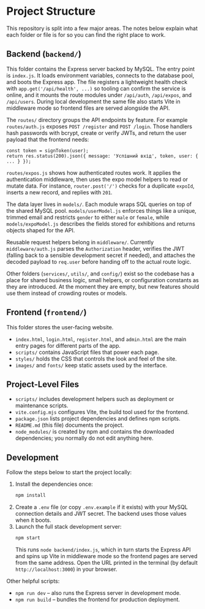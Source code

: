 # Project Structure

This repository is split into a few major areas. The notes below explain what
each folder or file is for so you can find the right place to work.

## Backend (`backend/`)

This folder contains the Express server backed by MySQL. The entry point is
`index.js`. It loads environment variables, connects to the database pool, and boots the
Express app. The file registers a lightweight health check with
`app.get('/api/health', ...)` so tooling can confirm the service is online, and
it mounts the route modules under `/api/auth`, `/api/expos`, and `/api/users`.
During local development the same file also starts Vite in middleware mode so
frontend files are served alongside the API.

The `routes/` directory groups the API endpoints by feature. For example
`routes/auth.js` exposes `POST /register` and `POST /login`. Those handlers hash
passwords with bcrypt, create or verify JWTs, and return the user payload that
the frontend needs:

```
const token = signToken(user);
return res.status(200).json({ message: 'Успішний вхід', token, user: { ... } });
```

`routes/expos.js` shows how authenticated routes work. It applies the
authentication middleware, then uses the expo model helpers to read or mutate
data. For instance, `router.post('/')` checks for a duplicate `expoId`, inserts
a new record, and replies with `201`.

The data layer lives in `models/`. Each module wraps SQL queries on top of the
shared MySQL pool. `models/userModel.js` enforces things like a unique, trimmed
email and restricts `gender` to either `male` or `female`, while
`models/expoModel.js` describes the fields stored for exhibitions and returns
objects shaped for the API.

Reusable request helpers belong in `middleware/`. Currently `middleware/auth.js`
parses the `Authorization` header, verifies the JWT (falling back to a sensible
development secret if needed), and attaches the decoded payload to `req.user`
before handing off to the actual route logic.

Other folders (`services/`, `utils/`, and `config/`) exist so the codebase has a
place for shared business logic, small helpers, or configuration constants as
they are introduced. At the moment they are empty, but new features should use
them instead of crowding routes or models.

## Frontend (`frontend/`)

This folder stores the user-facing website.

- `index.html`, `login.html`, `register.html`, and `admin.html` are the main
  entry pages for different parts of the app.
- `scripts/` contains JavaScript files that power each page.
- `styles/` holds the CSS that controls the look and feel of the site.
- `images/` and `fonts/` keep static assets used by the interface.

## Project-Level Files

- `scripts/` includes development helpers such as deployment or maintenance
  scripts.
- `vite.config.mjs` configures Vite, the build tool used for the frontend.
- `package.json` lists project dependencies and defines npm scripts.
- `README.md` (this file) documents the project.
- `node_modules/` is created by npm and contains the downloaded dependencies;
  you normally do not edit anything here.

## Development

Follow the steps below to start the project locally:

1. Install the dependencies once:
   ```bash
   npm install
   ```
2. Create a `.env` file (or copy `.env.example` if it exists) with your MySQL
   connection details and JWT secret. The backend uses those values when it
   boots.
3. Launch the full stack development server:
   ```bash
   npm start
   ```
   This runs `node backend/index.js`, which in turn starts the Express API and
   spins up Vite in middleware mode so the frontend pages are served from the
   same address. Open the URL printed in the terminal (by default
   `http://localhost:3000`) in your browser.

Other helpful scripts:

- `npm run dev` – also runs the Express server in development mode.
- `npm run build` – bundles the frontend for production deployment.
